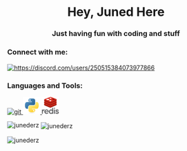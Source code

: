 <h1 align="center">Hey, Juned Here</h1>
<h3 align="center">Just having fun with coding and stuff</h3>

<h3 align="left">Connect with me:</h3>
<p align="left">
<a href="https://discord.gg/https://discord.com/users/250515384073977866" target="blank"><img align="center" src="https://raw.githubusercontent.com/rahuldkjain/github-profile-readme-generator/master/src/images/icons/Social/discord.svg" alt="https://discord.com/users/250515384073977866" height="30" width="40" /></a>
</p>

<h3 align="left">Languages and Tools:</h3>
<p align="left"> <a href="https://git-scm.com/" target="_blank" rel="noreferrer"> <img src="https://www.vectorlogo.zone/logos/git-scm/git-scm-icon.svg" alt="git" width="40" height="40"/> </a> <a href="https://www.python.org" target="_blank" rel="noreferrer"> <img src="https://raw.githubusercontent.com/devicons/devicon/master/icons/python/python-original.svg" alt="python" width="40" height="40"/> </a> <a href="https://redis.io" target="_blank" rel="noreferrer"> <img src="https://raw.githubusercontent.com/devicons/devicon/master/icons/redis/redis-original-wordmark.svg" alt="redis" width="40" height="40"/> </a> </p>

<p><img align="left" src="https://github-readme-stats.vercel.app/api/top-langs?username=junederz&show_icons=true&locale=en&layout=compact" alt="junederz" /></p>

<p>&nbsp;<img align="center" src="https://github-readme-stats.vercel.app/api?username=junederz&show_icons=true&locale=en" alt="junederz" /></p>

<p><img align="center" src="https://github-readme-streak-stats.herokuapp.com/?user=junederz&" alt="junederz" /></p>
